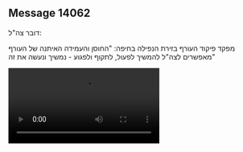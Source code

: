 ## Message 14062

דובר צה"ל:

מפקד פיקוד העורף בזירת הנפילה בחיפה: "החוסן והעמידה האיתנה של העורף מאפשרים לצה"ל להמשיך לפעול, לתקוף ולפגוע - נמשיך ונעשה את זה"

![Video](https://data.iron-swords.co.il/2024/November/24/https://data.iron-swords.co.il/2024/November/24/14062/14062_media.mp4)
